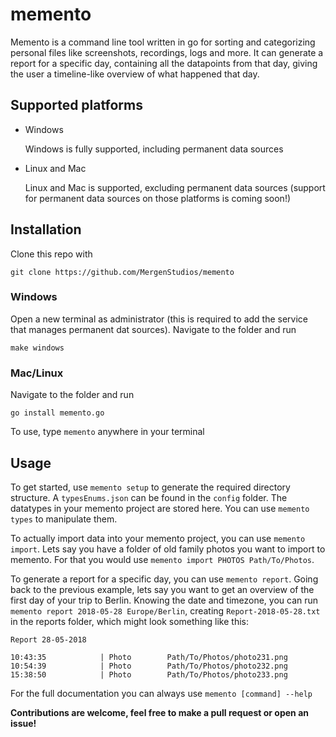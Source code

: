 # memento

Memento is a command line tool written in go for sorting and categorizing personal files like screenshots, recordings, logs and more. It can generate a report for a specific day, containing all the datapoints from that day, giving the user a timeline-like overview  of what happened that day. 

## Supported platforms

- Windows
  
  Windows is fully supported, including permanent data sources

- Linux and Mac
  
  Linux and Mac is supported, excluding permanent data sources (support for permanent data sources on those platforms is coming soon!)

## Installation

Clone this repo with

```
git clone https://github.com/MergenStudios/memento
```

### Windows

Open a new terminal as administrator (this is required to add the service that manages permanent dat sources). Navigate to the folder and run

```
make windows
```

### Mac/Linux

Navigate to the folder and run

```
go install memento.go
```



To use, type `memento` anywhere in your terminal

## Usage

To get started, use `memento setup` to generate the required directory structure. A `typesEnums.json` can be found in the `config` folder. The datatypes in your memento project are stored here. You can use `memento types` to manipulate them. 

To actually import data into your memento project, you can use `memento import`. Lets say you have a folder of old family photos you want to import to memento. For that you would use `memento import PHOTOS Path/To/Photos`.

To generate a report for a specific day, you can use `memento report`. Going back to the previous example, lets say you want to get an overview of the first day of your trip to Berlin. Knowing the date and timezone, you can run `memento report 2018-05-28 Europe/Berlin`, creating `Report-2018-05-28.txt` in the reports folder, which might look something like this:

```
Report 28-05-2018

10:43:35            | Photo        Path/To/Photos/photo231.png
10:54:39            | Photo        Path/To/Photos/photo232.png
15:38:50            | Photo        Path/To/Photos/photo233.png
```

For the full documentation you can always use `memento [command] --help`

**Contributions are welcome, feel free to make a pull request or open an issue!**
